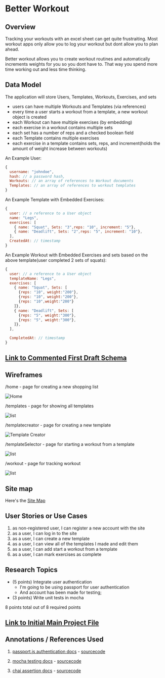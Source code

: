 # Better Workout

## Overview

Tracking your workouts with an excel sheet can get quite frustraiting. Most workout apps only allow you to log your workout but dont allow you to plan ahead.

Better workout allows you to create workout routines and automatically increments weights for you so you dont have to. That way you spend more time working out and less time thinking.

## Data Model

The application will store Users, Templates, Workouts, Exercises, and sets

- users can have multiple Workouts and Templates (via references)
- every time a user starts a workout from a template, a new workout object is created
- each Workout can have multiple exercises (by embedding)
- each exercise in a workout contains multiple sets
- each set has a number of reps and a checked boolean field
- each Template contains multiple exercises
- each exercise in a template contains sets, reps, and increment(holds the amount of weight increase between workouts)

An Example User:

```javascript
{
  username: "johndoe",
  hash: // a password hash,
  Workouts: // an array of references to Workout documents
  Templates: // an array of references to workout templates
}
```

An Example Template with Embedded Exercises:

```javascript
{
  user: // a reference to a User object
  name: "Legs",
  exercises: [
    { name: "Squat", Sets: "3",reps: "10", increment: "5"},
    { name: "Deadlift", Sets: "2",reps: "5", increment: "10"},
  ],
  CreatedAt: // timestamp
}
```

An Example Workout with Embedded Exercises and sets based on the above template(user completed 2 sets of squats):

```javascript
{
  user: // a reference to a User object
  templateName: "Legs",
  exercises: [
    { name: "Squat", Sets: [
      {reps: "10", weight:"200"},
      {reps: "10", weight:"200"},
      {reps: "10",weight:"200"}
    ]},
    { name: "Deadlift", Sets: [
      {reps: "5", weight:"300"},
      {reps: "5", weight:"300"},
    ]},
  ],

  CompletedAt: // timestamp
}
```

## [Link to Commented First Draft Schema](db.js)

## Wireframes

/home - page for creating a new shopping list

![Home](docs/wireframes/home.png)

/templates - page for showing all templates

![list](docs/wireframes/Templates.png)

/templatecreator - page for creating a new template

![Template Creator](docs/wireframes/TemplateCreator.png)

/templateSelector - page for starting a workout from a template

![list](docs/wireframes/templateSelector.png)

/workout - page for tracking workout

![list](docs/wireframes/Workout.png)

## Site map

Here's the [Site Map](https://embed.creately.com/pc3pb9fYLMP?token=V9uj7kCB8HFmObUv&type=svg)

## User Stories or Use Cases

1. as non-registered user, I can register a new account with the site
2. as a user, I can log in to the site
3. as a user, I can create a new template
4. as a user, I can view all of the templates I made and edit them
5. as a user, I can add start a workout from a template
6. as a user, I can mark exercises as complete

## Research Topics

- (5 points) Integrate user authentication
  - I'm going to be using passport for user authentication
  - And account has been made for testing;
- (3 points) Write unit tests in mocha

8 points total out of 8 required points

## [Link to Initial Main Project File](app.js)

## Annotations / References Used

1. [passport.js authentication docs](http://passportjs.org/docs) - [sourcecode](https://github.com/nyu-csci-ua-0467-001-002-spring-2022/final-project-TomerBenya/blame/master/auth.js#L1-L9)

2. [mocha testing docs](https://mochajs.org/) - [sourcecode](https://github.com/nyu-csci-ua-0467-001-002-spring-2022/final-project-TomerBenya/blob/master/test/template.test.js)

3. [chai assertion docs](https://www.chaijs.com/) - [sourcecode](https://github.com/nyu-csci-ua-0467-001-002-spring-2022/final-project-TomerBenya/blob/master/test/template.test.js)
